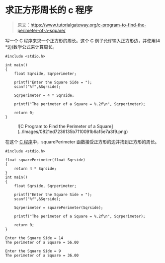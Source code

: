 # 求正方形周长的 c 程序

> 原文：<https://www.tutorialgateway.org/c-program-to-find-the-perimeter-of-a-square/>

写一个 C 程序来求一个正方形的周长。这个 C 例子允许输入正方形边，并使用(4 *边)数学公式来计算周长。

```
#include <stdio.h>

int main()
{
    float Sqrside, Sqrperimeter;

    printf("Enter the Square Side = ");
    scanf("%f",&Sqrside);

    Sqrperimeter = 4 * Sqrside;

    printf("The perimeter of a Square = %.2f\n", Sqrperimeter); 

    return 0;
}
```

<figure class="wp-block-image size-large">![C Program to Find the Perimeter of a Square](../Images/0821ed7236135b7110091b6af5e7a3f9.png)</figure>

在这个 [C 程序](https://www.tutorialgateway.org/c-programming-examples/)中，squarePerimeter 函数接受正方形的边并找到正方形的周长。

```
#include <stdio.h>

float squarePerimeter(float Sqrside)
{
    return 4 * Sqrside;
}
int main()
{
    float Sqrside, Sqrperimeter;

    printf("Enter the Square Side = ");
    scanf("%f",&Sqrside);

    Sqrperimeter = squarePerimeter(Sqrside);

    printf("The perimeter of a Square = %.2f\n", Sqrperimeter); 

    return 0;
}
```

```
Enter the Square Side = 14
The perimeter of a Square = 56.00

Enter the Square Side = 9
The perimeter of a Square = 36.00
```